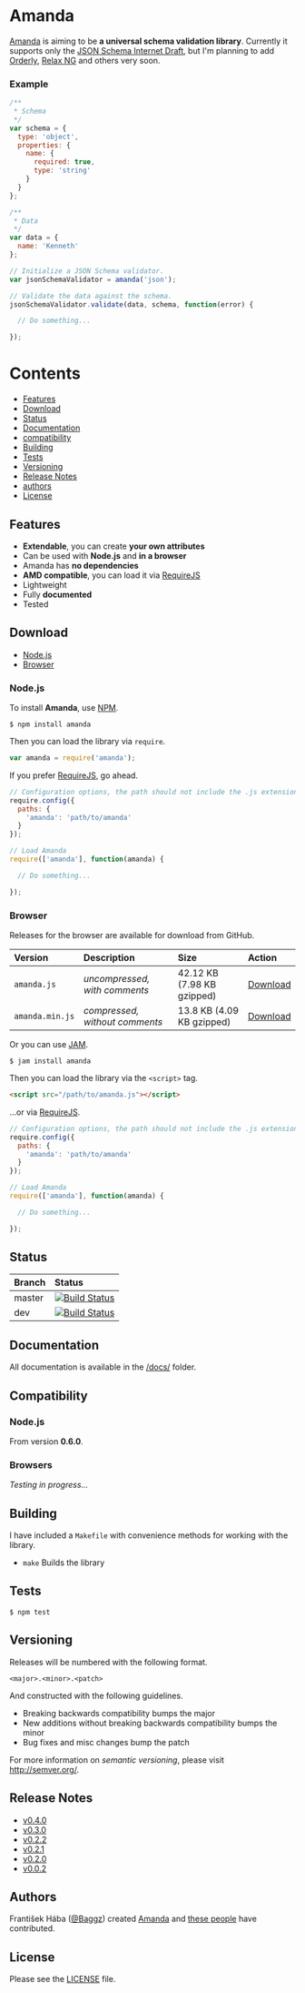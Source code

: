 <a name="amanda"></a>
# Amanda

[Amanda](https://github.com/Baggz/Amanda) is aiming to be **a universal schema validation library**. Currently it supports only the [JSON Schema Internet Draft](http://tools.ietf.org/html/draft-zyp-json-schema-03), but I'm planning to add [Orderly](http://orderly-json.org/), [Relax NG](http://relaxng.org/) and others very soon.

<a name="example"></a>
### Example

```javascript
/**
 * Schema
 */
var schema = {
  type: 'object',
  properties: {
    name: {
      required: true,
      type: 'string'
    }
  }
};

/**
 * Data
 */
var data = {
  name: 'Kenneth'
};

// Initialize a JSON Schema validator.
var jsonSchemaValidator = amanda('json');

// Validate the data against the schema.
jsonSchemaValidator.validate(data, schema, function(error) {

  // Do something...

});
```

# Contents

<ul>
  <li><a href="#features">Features</a></li>
  <li><a href="#download">Download</a></li>
  <li><a href="#status">Status</a></li>
  <li><a href="#documentation">Documentation</a></li>
  <li><a href="#compatibility">compatibility</a></li>
  <li><a href="#building">Building</a></li>
  <li><a href="#tests">Tests</a></li>
  <li><a href="#versioning">Versioning</a></li>
  <li><a href="#release-notes">Release Notes</a></li>
  <li><a href="#authors">authors</a></li>
  <li><a href="#license">License</a></li>
</ul>

<a name="features"></a>
## Features

* **Extendable**, you can create **your own attributes**
* Can be used with **Node.js** and **in a browser**
* Amanda has **no dependencies**
* **AMD compatible**, you can load it via [RequireJS](http://requirejs.org/)
* Lightweight
* Fully **documented**
* Tested

## Download

<ul>
  <li><a href="#node.js">Node.js</a></li>
  <li><a href="#browser">Browser</a></li>
</ul>

### Node.js

To install **Amanda**, use [NPM](http://npmjs.org/).

```
$ npm install amanda
```

Then you can load the library via `require`.

```javascript
var amanda = require('amanda');
```

If you prefer [RequireJS](http://requirejs.org/), go ahead.

```javascript
// Configuration options, the path should not include the .js extension.
require.config({
  paths: {
    'amanda': 'path/to/amanda'
  }
});

// Load Amanda
require(['amanda'], function(amanda) {

  // Do something...

});
```

### Browser

Releases for the browser are available for download from GitHub.

| **Version** | **Description** | **Size** | **Action** |
|:------------|:----------------|:---------|:-----------|
| `amanda.js` | *uncompressed, with comments* | 42.12 KB (7.98 KB gzipped) | [Download](https://raw.github.com/Baggz/Amanda/master/releases/latest/amanda.js) |
| `amanda.min.js` | *compressed, without comments* | 13.8 KB (4.09 KB gzipped) | [Download](https://raw.github.com/Baggz/Amanda/master/releases/latest/amanda.min.js) |

Or you can use [JAM](http://jamjs.org/).

```
$ jam install amanda
```

Then you can load the library via the `<script>` tag.

```html
<script src="/path/to/amanda.js"></script>
```

...or via [RequireJS](http://requirejs.org/).

```javascript
// Configuration options, the path should not include the .js extension.
require.config({
  paths: {
    'amanda': 'path/to/amanda'
  }
});

// Load Amanda
require(['amanda'], function(amanda) {

  // Do something...

});
```

## Status

| **Branch** | **Status** |
|:-----------|:----------|
| master | [![Build Status](https://secure.travis-ci.org/Baggz/Amanda.png?branch=master)](http://travis-ci.org/Baggz/Amanda) |
| dev | [![Build Status](https://secure.travis-ci.org/Baggz/Amanda.png?branch=dev)](http://travis-ci.org/Baggz/Amanda) |

## Documentation

All documentation is available in the [/docs/](https://github.com/Baggz/Amanda/tree/master/docs) folder.

## Compatibility

### Node.js

From version **0.6.0**.

### Browsers

*Testing in progress...*

## Building

I have included a `Makefile` with convenience methods for working with the library.

<ul>
  <li><code>make</code> Builds the library</li>
</ul>

## Tests

```
$ npm test
```

## Versioning

Releases will be numbered with the following format.

```
<major>.<minor>.<patch>
```

And constructed with the following guidelines.

* Breaking backwards compatibility bumps the major
* New additions without breaking backwards compatibility bumps the minor
* Bug fixes and misc changes bump the patch

For more information on *semantic versioning*, please visit http://semver.org/.

## Release Notes

* [v0.4.0](https://github.com/Baggz/Amanda/pull/35)
* [v0.3.0](https://github.com/Baggz/Amanda/pull/26)
* [v0.2.2](https://github.com/Baggz/Amanda/pull/15)
* [v0.2.1](https://github.com/Baggz/Amanda/pull/3)
* [v0.2.0](https://github.com/Baggz/Amanda/pull/2)
* [v0.0.2](https://github.com/Baggz/Amanda/pull/1)

## Authors

František Hába ([@Baggz](https://github.com/Baggz)) created [Amanda](https://github.com/Baggz/Amanda) and [these people](https://github.com/Baggz/Amanda/graphs/contributors) have contributed.

## License

Please see the [LICENSE](https://github.com/Baggz/Amanda/blob/master/LICENSE) file.
